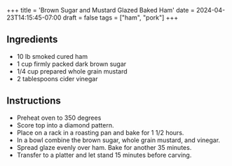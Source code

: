 +++
title = 'Brown Sugar and Mustard Glazed Baked Ham'
date = 2024-04-23T14:15:45-07:00
draft = false
tags = ["ham", "pork"]
+++

## Ingredients

* 10 lb smoked cured ham
* 1 cup firmly packed dark brown sugar
* 1/4 cup prepared whole grain mustard
* 2 tablespoons cider vinegar

## Instructions

* Preheat oven to 350 degrees
* Score top into a diamond pattern.
* Place on a rack in a roasting pan and bake for 1 1/2 hours.
* In a bowl combine the brown sugar, whole grain mustard, and vinegar.
* Spread glaze evenly over ham. Bake for another 35 minutes.
* Transfer to a platter and let stand 15 minutes before carving.
